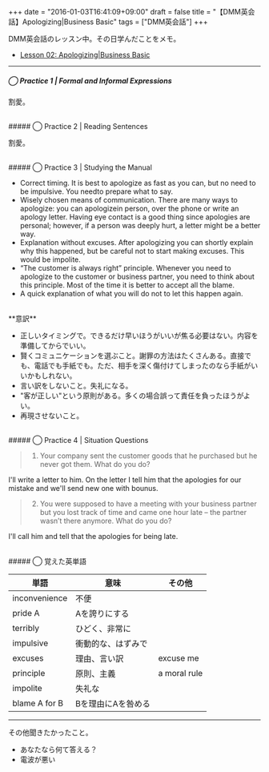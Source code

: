 +++
date = "2016-01-03T16:41:09+09:00"
draft = false
title = "【DMM英会話】Apologizing|Business Basic"
tags = ["DMM英会話"]
+++

DMM英会話のレッスン中。その日学んだことをメモ。

- [Lesson 02: Apologizing|Business Basic](http://eikaiwa.dmm.com/download/pdf/Business_basic_02_01.pdf/)

<hr>

##### ◯ Practice 1 | Formal and Informal Expressions

割愛。

<br>
##### ◯ Practice 2 | Reading Sentences

割愛。

<br>
##### ◯ Practice 3 | Studying the Manual

- Correct timing. It is best to apologize as fast as you can, but no need to be impulsive. You needto prepare what to say.
- Wisely chosen means of communication. There are many ways to apologize: you can apologizein person, over the phone or write an apology letter. Having eye contact is a good thing since apologies are personal; however, if a person was deeply hurt, a letter might be a better way.
- Explanation without excuses. After apologizing you can shortly explain why this happened, but be careful not to start making excuses. This would be impolite.
- “The customer is always right” principle. Whenever you need to apologize to the customer or business partner, you need to think about this principle. Most of the time it is better to accept all the blame.
- A quick explanation of what you will do not to let this happen again.

<br>
**意訳**

- 正しいタイミングで。できるだけ早いほうがいいが焦る必要はない。内容を準備してからでいい。
- 賢くコミュニケーションを選ぶこと。謝罪の方法はたくさんある。直接でも、電話でも手紙でも。ただ、相手を深く傷付けてしまったのなら手紙がいいかもしれない。 
- 言い訳をしないこと。失礼になる。
- "客が正しい"という原則がある。多くの場合誤って責任を負ったほうがよい。
- 再現させないこと。

<br>
##### ◯ Practice 4 | Situation Questions

> 1. Your company sent the customer goods that he purchased but he never got them. What do you do?

I'll write a letter to him.
On the letter I tell him that the apologies for our mistake and we'll send new one with bounus.

> 2. You were supposed to have a meeting with your business partner but you lost track of time and came one hour late – the partner wasn’t there anymore. What do you do?

I'll call him and tell that the apologies for being late.


<br>
##### ◯ 覚えた英単語

|単語|意味|その他|
|---|---|---|
|inconvenience| 不便
|pride A|Aを誇りにする
|terribly|ひどく、非常に
|impulsive|衝動的な、はずみで
|excuses|理由、言い訳| excuse me
|principle|原則、主義| a moral rule
|impolite|失礼な
|blame A for B|Bを理由にAを咎める

<hr>

その他聞きたかったこと。  
- あなたなら何て答える？
- 電波が悪い
